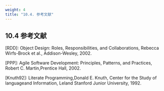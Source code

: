 ```yaml
---
weight: 4
title: "10.4. 参考文献"
---
```


## 10.4 参考文献

[RDD]:  Object  Design:  Roles,  Responsibilities,  and  Collaborations,  Rebecca  Wirfs-Brock et al., Addison-Wesley, 2002.

[PPP]:  Agile Software Development: Principles, Patterns, and Practices, Robert C. Martin,Prentice Hall, 2002.

[Knuth92]:  Literate  Programming,Donald  E.  Knuth,  Center  for  the  Study  of  languageand Information, Leland Stanford Junior University, 1992.

